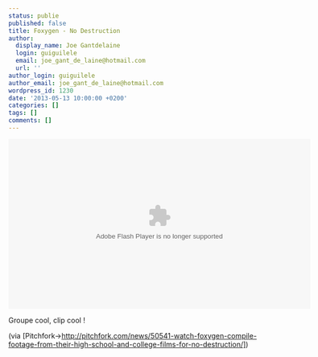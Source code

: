 ```yaml
---
status: publie
published: false
title: Foxygen - No Destruction
author:
  display_name: Joe Gantdelaine
  login: guiguilele
  email: joe_gant_de_laine@hotmail.com
  url: ''
author_login: guiguilele
author_email: joe_gant_de_laine@hotmail.com
wordpress_id: 1230
date: '2013-05-13 10:00:00 +0200'
categories: []
tags: []
comments: []
---
```

<object width="600" height="338"><param name="movie" value="http://videoplayer.vevo.com/embed/Embedded?videoId=US38Y1322716&playlist=false&autoplay=0&playerId=62FF0A5C-0D9E-4AC1-AF04-1D9E97EE3961&playerType=embedded&env=0&cultureName=en-US&cultureIsRTL=False"></param><param name="wmode" value="transparent"></param><param name="bgcolor" value="#000000"></param><param name="allowFullScreen" value="true"></param><param name="allowScriptAccess" value="always"></param><embed src="http://videoplayer.vevo.com/embed/Embedded?videoId=US38Y1322716&playlist=false&autoplay=0&playerId=62FF0A5C-0D9E-4AC1-AF04-1D9E97EE3961 &playerType=embedded&env=0&cultureName=en-US&cultureIsRTL=False" type="application/x-shockwave-flash" allowfullscreen="true" allowscriptaccess="always" width="600" height="338" bgcolor="#000000" wmode="transparent"></embed></object>

Groupe cool, clip cool !

(via [Pitchfork->http://pitchfork.com/news/50541-watch-foxygen-compile-footage-from-their-high-school-and-college-films-for-no-destruction/])
